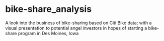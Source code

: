 # bike-share_analysis
A look into the business of bike-sharing based on Citi Bike data; with a visual presentation to potential angel investors in hopes of starting a bike-share program in Des Moines, Iowa
